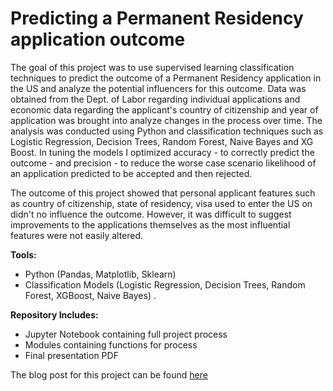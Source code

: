 # Predicting a Permanent Residency application outcome  
The goal of this project was to use supervised learning classification techniques to predict the outcome of a Permanent Residency application in the US and analyze the potential influencers for this outcome. Data was obtained from the Dept. of Labor regarding individual applications and economic data regarding the applicant's country of citizenship and year of application was brought into analyze changes in the process over time. The analysis was conducted using Python and classification techniques such as Logistic Regression, Decision Trees, Random Forest, Naive Bayes and XG Boost. In tuning the models I optimized accuracy - to correctly predict the outcome - and precision - to reduce the worse case scenario likelihood of an application predicted to be accepted and then rejected.  

The outcome of this project showed that personal applicant features such as country of citizenship, state of residency, visa used to enter the US on didn't no influence the outcome. However, it was difficult to suggest improvements to the applications themselves as the most influential features were not easily altered. 

**Tools:**   
- Python (Pandas, Matplotlib, Sklearn)   
- Classification Models (Logistic Regression, Decision Trees, Random Forest, XGBoost, Naive Bayes) .

**Repository Includes:** 
- Jupyter Notebook containing full project process
- Modules containing functions for process  
- Final presentation PDF

The blog post for this project can be found [here](https://medium.com/@laurenlhoward14/permanent-residency-will-i-be-accepted-ed89fdb2c388)
